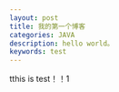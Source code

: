 ```yaml
---
layout: post
title: 我的第一个博客
categories: JAVA
description: hello world。
keywords: test
---
```


tthis is test！！1
